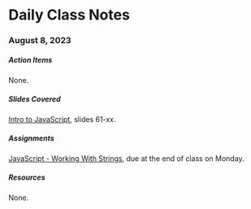 # Daily Class Notes

### August 8, 2023

##### Action Items

None.

##### Slides Covered

[Intro to JavaScript](https://www.canva.com/design/DAFpLgVyDB0/320DKN-frgCEf1f7RAm7cg/edit), slides 61-xx.

##### Assignments

[JavaScript - Working With Strings](https://github.com/AnnieCannons/js-working-with-strings), due at the end of class on Monday.

##### Resources

None.

